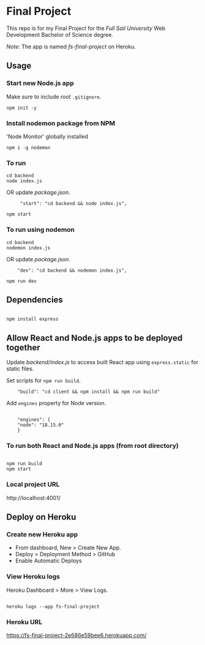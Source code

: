 # Final Project

This repo is for my Final Project for the _Full Sail University_ Web Development Bachelor of Science degree.

_Note_: The app is named _fs-final-project_ on Heroku.

## Usage

### Start new Node.js app

Make sure to include root `.gitignore`.

```
npm init -y
```

### Install nodemon package from NPM

'Node Monitor' globally installed

```
npm i -g nodemon
```

### To run

```
cd backend
node index.js
```

OR update _package.json_.

```
     "start": "cd backend && node index.js",
```

```
npm start
```

### To run using nodemon

```
cd backend
nodemon index.js
```

OR update _package.json_.

```
    "dev": "cd backend && nodemon index.js",
```

```
npm run dev

```

## Dependencies

```

npm install express

```

## Allow React and Node.js apps to be deployed together

Update _backend/index.js_ to access built React app using `express.static` for static files.

Set scripts for `npm run build`.

```
    "build": "cd client && npm install && npm run build"

```

Add `engines` property for Node version.

```

    "engines": {
    "node": "18.15.0"
    }

```

### To run both React and Node.js apps (from root directory)

```

npm run build
npm start

```

### Local project URL

http://localhost:4001/

## Deploy on Heroku

### Create new Heroku app

- From dashboard, New > Create New App.
- Deploy > Deployment Method > GitHub
- Enable Automatic Deploys

### View Heroku logs

Heroku Dashboard > More > View Logs.

```

heroku logs --app fs-final-project

```

### Heroku URL

https://fs-final-project-2e686e59bee6.herokuapp.com/
